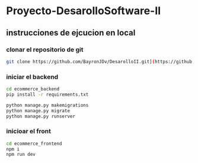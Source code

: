 # Proyecto-DesarolloSoftware-II

## instrucciones de ejcucion en local

### clonar el repositorio de git 
```bash
git clone https://github.com/BayronJDv/DesarolloII.git](https://github.com/SARTDv/DesarolloII.git
```

### iniciar el backend 
```bash 
cd ecommerce_backend
pip install -r requirements.txt
```
```python
python manage.py makemigrations
python manage.py migrate 
python manage.py runserver
```
### inicioar el front 

```bash 
cd ecommerce_frontend
npm i 
npm run dev 
